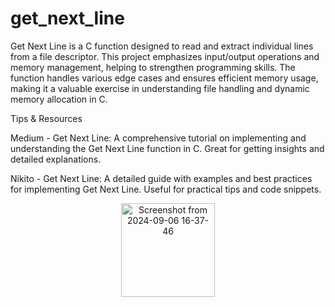 # get_next_line

Get Next Line is a C function designed to read and extract individual lines from a file descriptor. This project emphasizes input/output operations and memory management, helping to strengthen programming skills. The function handles various edge cases and ensures efficient memory usage, making it a valuable exercise in understanding file handling and dynamic memory allocation in C.

Tips & Resources

Medium - Get Next Line: A comprehensive tutorial on implementing and understanding the Get Next Line function in C. Great for getting insights and detailed explanations.

Nikito - Get Next Line: A detailed guide with examples and best practices for implementing Get Next Line. Useful for practical tips and code snippets.

<p align="center">
  <img src="https://github.com/user-attachments/assets/7235dc66-b8e3-435e-9bc0-4f933924d826" alt="Screenshot from 2024-09-06 16-37-46" width="150"/>
</p>


